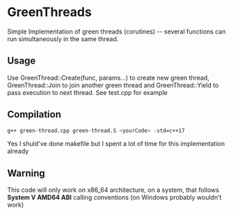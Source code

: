 # GreenThreads
Simple Implementation of green threads (corutines) -- several functions can run simultaneously in the same thread.

## Usage
Use GreenThread::Create(func, params...) to create new green thread, GreenThread::Join to join another green thread and GreenThread::Yield to pass execution to next thread.
See test.cpp for example

## Compilation
```bash
g++ green-thread.cpp green-thread.S <yourCode> -std=c++17
```

Yes I shuld've done makefile but I spent a lot of time for this implementation already

## Warning
This code will only work on x86_64 architecture, on a system, that follows **System V AMD64 ABI** calling conventions (on Windows probably wouldn't work)
